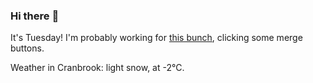 ### Hi there :wave:

It's Tuesday! I'm probably working for [this bunch](https://github.com/kohofinancial), clicking some merge buttons.

Weather in Cranbrook: light snow, at -2°C.

